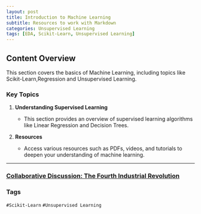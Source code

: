```yaml
---
layout: post
title: Introduction to Machine Learning
subtitle: Resources to work with Markdown
categories: Unsupervised Learning
tags: [EDA, Scikit-Learn, Unsupervised Learning]
---
```


## Content Overview

This section covers the basics of Machine Learning, including topics like Scikit-Learn,Regression and Unsupervised Learning.

### Key Topics

1. **Understanding Supervised Learning**
   - This section provides an overview of supervised learning algorithms like Linear Regression and Decision Trees.

2. **Resources**
   - Access various resources such as PDFs, videos, and tutorials to deepen your understanding of machine learning.

---

### [Collaborative Discussion: The Fourth Industrial Revolution](/subfiles/Collaborative-Discussion_The-Fourth-Industrial-Revolution.md)


### Tags

 `#Scikit-Learn` `#Unsupervised Learning`
